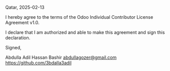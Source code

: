 Qatar, 2025-02-13

I hereby agree to the terms of the Odoo Individual Contributor License
Agreement v1.0.

I declare that I am authorized and able to make this agreement and sign this
declaration.

Signed,

Abdulla Adil Hassan Bashir abdullagozer@gmail.com https://github.com/3bdalla3adil